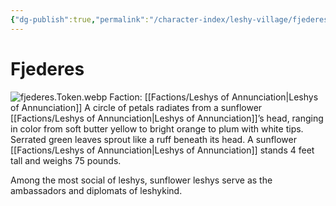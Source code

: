 ```yaml
---
{"dg-publish":true,"permalink":"/character-index/leshy-village/fjederes/","title":"Fjederes","tags":["JournalEntryPage","Leshy","NPC"],"created":"2025-05-30T19:47:50.000-05:00"}
---
```


# Fjederes
![fjederes.Token.webp](/img/user/Assets/Voidbound%20token%20images/fjederes.Token.webp)
Faction: [[Factions/Leshys of Annunciation\|Leshys of Annunciation]]
A circle of petals radiates from a sunflower [[Factions/Leshys of Annunciation\|Leshys of Annunciation]]’s head, ranging in color from soft butter yellow to bright orange to plum with white tips. Serrated green leaves sprout like a ruff beneath its head. A sunflower [[Factions/Leshys of Annunciation\|Leshys of Annunciation]] stands 4 feet tall and weighs 75 pounds.

Among the most social of leshys, sunflower leshys serve as the ambassadors and diplomats of leshykind.